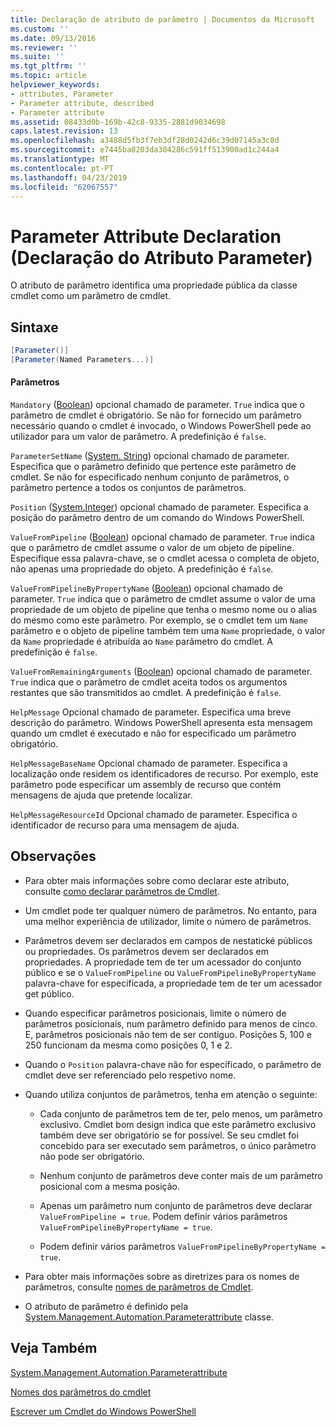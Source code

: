 ```yaml
---
title: Declaração de atributo de parâmetro | Documentos da Microsoft
ms.custom: ''
ms.date: 09/13/2016
ms.reviewer: ''
ms.suite: ''
ms.tgt_pltfrm: ''
ms.topic: article
helpviewer_keywords:
- attributes, Parameter
- Parameter attribute, described
- Parameter attribute
ms.assetid: 08433d0b-169b-42c8-9335-2881d9034698
caps.latest.revision: 13
ms.openlocfilehash: a3488d5fb3f7eb3df28d0242d6c39d07145a3c8d
ms.sourcegitcommit: e7445ba8203da304286c591ff513900ad1c244a4
ms.translationtype: MT
ms.contentlocale: pt-PT
ms.lasthandoff: 04/23/2019
ms.locfileid: "62067557"
---
```

# <a name="parameter-attribute-declaration"></a>Parameter Attribute Declaration (Declaração do Atributo Parameter)

O atributo de parâmetro identifica uma propriedade pública da classe cmdlet como um parâmetro de cmdlet.

## <a name="syntax"></a>Sintaxe

```csharp
[Parameter()]
[Parameter(Named Parameters...)]
```

#### <a name="parameters"></a>Parâmetros

`Mandatory` ([Boolean](/dotnet/api/System.Boolean)) opcional chamado de parameter. `True` indica que o parâmetro de cmdlet é obrigatório. Se não for fornecido um parâmetro necessário quando o cmdlet é invocado, o Windows PowerShell pede ao utilizador para um valor de parâmetro. A predefinição é `false`.

`ParameterSetName` ([System. String](/dotnet/api/System.String)) opcional chamado de parameter. Especifica que o parâmetro definido que pertence este parâmetro de cmdlet. Se não for especificado nenhum conjunto de parâmetros, o parâmetro pertence a todos os conjuntos de parâmetros.

`Position` ([System.Integer](/dotnet/api/System.Integer)) opcional chamado de parameter. Especifica a posição do parâmetro dentro de um comando do Windows PowerShell.

`ValueFromPipeline` ([Boolean](/dotnet/api/System.Boolean)) opcional chamado de parameter. `True` indica que o parâmetro de cmdlet assume o valor de um objeto de pipeline. Especifique essa palavra-chave, se o cmdlet acessa o completa de objeto, não apenas uma propriedade do objeto. A predefinição é `false`.

`ValueFromPipelineByPropertyName` ([Boolean](/dotnet/api/System.Boolean)) opcional chamado de parameter. `True` indica que o parâmetro de cmdlet assume o valor de uma propriedade de um objeto de pipeline que tenha o mesmo nome ou o alias do mesmo como este parâmetro. Por exemplo, se o cmdlet tem um `Name` parâmetro e o objeto de pipeline também tem uma `Name` propriedade, o valor da `Name` propriedade é atribuída ao `Name` parâmetro do cmdlet. A predefinição é `false`.

`ValueFromRemainingArguments` ([Boolean](/dotnet/api/System.Boolean)) opcional chamado de parameter. `True` indica que o parâmetro de cmdlet aceita todos os argumentos restantes que são transmitidos ao cmdlet. A predefinição é `false`.

`HelpMessage` Opcional chamado de parameter. Especifica uma breve descrição do parâmetro. Windows PowerShell apresenta esta mensagem quando um cmdlet é executado e não for especificado um parâmetro obrigatório.

`HelpMessageBaseName` Opcional chamado de parameter. Especifica a localização onde residem os identificadores de recurso. Por exemplo, este parâmetro pode especificar um assembly de recurso que contém mensagens de ajuda que pretende localizar.

`HelpMessageResourceId` Opcional chamado de parameter. Especifica o identificador de recurso para uma mensagem de ajuda.

## <a name="remarks"></a>Observações

- Para obter mais informações sobre como declarar este atributo, consulte [como declarar parâmetros de Cmdlet](./how-to-declare-cmdlet-parameters.md).

- Um cmdlet pode ter qualquer número de parâmetros. No entanto, para uma melhor experiência de utilizador, limite o número de parâmetros.

- Parâmetros devem ser declarados em campos de nestatické públicos ou propriedades. Os parâmetros devem ser declarados em propriedades. A propriedade tem de ter um acessador do conjunto público e se o `ValueFromPipeline` ou `ValueFromPipelineByPropertyName` palavra-chave for especificada, a propriedade tem de ter um acessador get público.

- Quando especificar parâmetros posicionais, limite o número de parâmetros posicionais, num parâmetro definido para menos de cinco. E, parâmetros posicionais não tem de ser contíguo. Posições 5, 100 e 250 funcionam da mesma como posições 0, 1 e 2.

- Quando o `Position` palavra-chave não for especificado, o parâmetro de cmdlet deve ser referenciado pelo respetivo nome.

- Quando utiliza conjuntos de parâmetros, tenha em atenção o seguinte:

    - Cada conjunto de parâmetros tem de ter, pelo menos, um parâmetro exclusivo. Cmdlet bom design indica que este parâmetro exclusivo também deve ser obrigatório se for possível. Se seu cmdlet foi concebido para ser executado sem parâmetros, o único parâmetro não pode ser obrigatório.

    - Nenhum conjunto de parâmetros deve conter mais de um parâmetro posicional com a mesma posição.

    - Apenas um parâmetro num conjunto de parâmetros deve declarar `ValueFromPipeline = true`. Podem definir vários parâmetros `ValueFromPipelineByPropertyName = true`.

    - Podem definir vários parâmetros `ValueFromPipelineByPropertyName = true`.

- Para obter mais informações sobre as diretrizes para os nomes de parâmetros, consulte [nomes de parâmetros de Cmdlet](standard-cmdlet-parameter-names-and-types.md).

- O atributo de parâmetro é definido pela [System.Management.Automation.Parameterattribute](/dotnet/api/System.Management.Automation.ParameterAttribute) classe.

## <a name="see-also"></a>Veja Também

[System.Management.Automation.Parameterattribute](/dotnet/api/System.Management.Automation.ParameterAttribute)

[Nomes dos parâmetros do cmdlet](standard-cmdlet-parameter-names-and-types.md)

[Escrever um Cmdlet do Windows PowerShell](./writing-a-windows-powershell-cmdlet.md)
